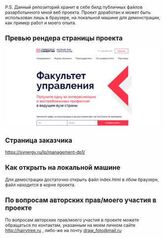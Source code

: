 P.S. Данный репозиторий хранит в себе билд публичных файлов разарботынного мной веб проекта. Проект доработан и может быть использован лишь в браузере, на локальной машине для демонстрации, как пример работ и моего опыта.

## Превью рендера страницы проекта ##

![Arch](./img/preview.png)

## Страница заказчика ##
https://synergy.ru/lp/management-dp1/

## Как открыть на локальной машине ##
Для демострации достаточно открыть файл index.html в лбом браузере, файл находится в корне проекта.

## По вопросам авторских прав/моего участия в проекте ##
По вопросам авторских прав/моего участия в проекте можете обращаться по контактам, указанным на моем личном сайте http://hairytree.ru , либо-же на почту draw_foto@mail.ru